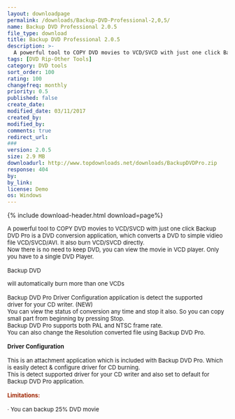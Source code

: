 ```yaml
---
layout: downloadpage
permalink: /downloads/Backup-DVD-Professional-2,0,5/
name: Backup DVD Professional 2.0.5
file_type: download
title: Backup DVD Professional 2.0.5
description: >-
  A powerful tool to COPY DVD movies to VCD/SVCD with just one click Backup DVD Pro is a DVD conversion application, which converts a DVD to simple vidieo file VCD/SVCD/AVI. It also burn VCD/SVCD directly.
tags: [DVD Rip-Other Tools]
category: DVD tools
sort_order: 100
rating: 100
changefreq: monthly
priority: 0.5
published: false
create_date: 
modified_date: 03/11/2017
created_by: 
modified_by: 
comments: true
redirect_url: 
### 
version: 2.0.5
size: 2.9 MB
downloadurl: http://www.topdownloads.net/downloads/BackupDVDPro.zip
response: 404
by: 
by_link: 
license: Demo
os: Windows
---
```


{% include download-header.html download=page%}

<p style="fix-download-text !important">
<p><font size="2"><p><span id="intelliTxt"><font size="2">A powerful tool to COPY DVD movies to VCD/SVCD with just one click Backup DVD Pro is a DVD conversion application, which converts a DVD to simple vidieo file VCD/SVCD/AVI. It also burn VCD/SVCD directly. <br />
Now there is no need to keep DVD, you can view the movie in VCD player. Only you have to a single DVD Player.<br />
<br />
Backup DVD&#160;</font></span>&#160;</p>
<div style="clear: right; float: right; margin: 10px 0pt 10px 15px">&#160;</div>
<p><font size="2">will automatically burn more than one VCDs<br />
<br />
Backup DVD Pro Driver Configuration application is detect the supported driver for your CD writer. (NEW) <br />
You can view the status of conversion any time and stop it also. So you can copy small part from beginning by pressing Stop. <br />
Backup DVD Pro supports both PAL and NTSC frame rate. <br />
You can also change the Resolution converted file using Backup DVD Pro. <br />
<br />
<strong>Driver Configuration </strong><br />
<br />
This is an attachment application which is included with Backup DVD Pro. Which is easily detect &amp; configure driver for CD burning. <br />
This is detect supported driver for your CD writer and also set to default for Backup DVD Pro application.<br />
<br />
<span style="color: rgb(160,36,0)"><strong>Limitations:</strong></span><br />
<br />
· You can backup 25% DVD movie</font></p></p></p>
